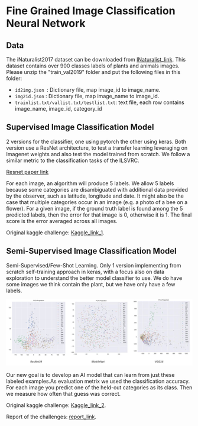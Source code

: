 # Fine Grained Image Classification Neural Network


## Data
The iNaturalist2017 dataset can be downloaded from [INaturalist_link](https://github.com/visipedia/inat_comp#data). This dataset contains over 900 classes labels of plants and animals images.
Please unzip the "train_val2019" folder and put the following files in this folder:
 - `id2img.json `: Dictionary file, map image_id to image_name.
 - `img2id.json` : Dictionary file, map image_name to image_id.
 - `trainlist.txt/vallist.txt/testlist.txt`: text file, each row contains image_name, image_id, category_id
 
## Supervised Image Classification Model
2 versions for the classifier, one using pytorch the other using keras. Both version use a ResNet architecture, to test a transfer learning leveraging on Imagenet weights and also test the model trained from scratch. We follow a similar metric to the classification tasks of the ILSVRC. 

[Resnet paper link](git-docs/resnet.pdf)

For each image, an algorithm will produce 5 labels. We allow 5 labels because some categories are disambiguated with additional data provided by the observer, such as latitude, longitude and date. It might also be the case that multiple categories occur in an image (e.g. a photo of a bee on a flower). For a given image, if the ground truth label is found among the 5 predicted labels, then the error for that image is 0, otherwise it is 1. The final score is the error averaged across all images.

Original kaggle challenge: [Kaggle_link_1](https://www.kaggle.com/c/bu-cs542-fall2020).

## Semi-Supervised Image Classification Model
Semi-Supervised/Few-Shot Learning. Only 1 version implementing from scratch self-training approach in keras, with a focus also on data exploration to understand the better model classifier to use. We do have some images we think contain the plant, but we have only have a few labels. 


![alt](git-docs/PCA.JPG)

Our new goal is to develop an AI model that can learn from just these labeled examples.As evaluation metrix we used the classification accuracy. For each image you predict one of the held-out categories as its class. Then we measure how often that guess was correct.

Original kaggle challenge: [Kaggle_link_2](https://www.kaggle.com/c/bu-cs542-fall2020-2).

Report of the challenges: [report_link](git-docs/Report.pdf).

